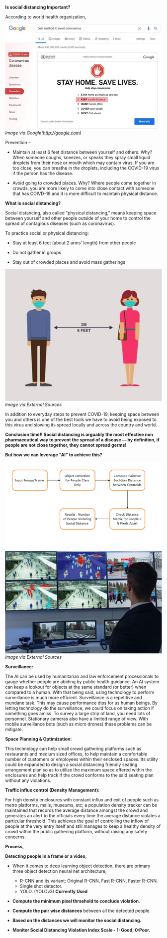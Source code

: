 **Is social distancing Important?**

According to world health organization,

![](/static/who_sd.jpg)
*Image via Google(http://google.com)*

Prevention –

- Maintain at least 6 feet distance between yourself and others. Why? When someone coughs, sneezes, or speaks they spray small liquid droplets from their nose or mouth which may contain virus. If you are too close, you can breathe in the droplets, including the COVID-19 virus if the person has the disease.

- Avoid going to crowded places. Why? Where people come together in crowds, you are more likely to come into close contact with someone that has COIVD-19 and it is more difficult to maintain physical distance.

**What is social distancing?**

Social distancing, also called &quot;physical distancing,&quot; means keeping space between yourself and other people outside of your home to control the spread of contagious diseases (such as coronavirus).

To practice social or physical distancing:

- Stay at least 6 feet (about 2 arms&#39; length) from other people

- Do not gather in groups
- Stay out of crowded places and avoid mass gatherings



![](pic2.jpg)
*Image via External Sources*

In addition to everyday steps to prevent COVID-19, keeping space between you and others is one of the best tools we have to avoid being exposed to this virus and slowing its spread locally and across the country and world.

**Conclusion time!! Social distancing is arguably the most effective non pharmaceutical way to prevent the spread of a disease — by definition, if people are not close together, they cannot spread germs!**

**But how we can leverage &quot;AI&quot; to achieve this?**

![](sd_flow.PNG)

![](sur.jpg)
*Image via External Sources*

**Surveillance:**

The AI can be used by humanitarian and law enforcement processionals to gauge whether people are abiding by public health guidance. An AI system can keep a lookout for objects at the same standard (or better) when compared to a human. With that being said, using technology to perform surveillance is much more efficient. Surveillance is a repetitive and mundane task. This may cause performance dips for us human beings. By letting technology do the surveillance, we could focus on taking action if something goes amiss. To survey a large strip of land, you need lots of personnel. Stationary cameras also have a limited range of view. With mobile surveillance bots (such as micro drones) these problems can be mitigate.

**Space Planning &amp; Optimization:**

This technology can help small crowd gathering platforms such as restaurants and medium sized offices, to help maintain a comfortable number of customers or employees within their enclosed spaces. Its utility could be expanded to design a social distancing friendly seating arrangement plan so as to utilize the maximum space offered within the enclosures and help track if the crowd conforms to the said seating plan without any violations.

**Traffic influx control  (Density Management):**

For high density enclosures with constant influx and exit of people such as metro platforms, malls, museums, etc; a population density tracker can be maintained that records the average distance amongst the crowd and generates an alert to the officials every time the average distance violates a particular threshold. This achieves the goal of controlling the inflow of people at the very entry itself and still manages to keep a healthy density of crowd within the public gathering platform, without raising any safety concerns.

**Process,**

**Detecting people in a frame or a video,**

- When it comes to deep learning object detection, there are primary three object detection neural net architecture,
  - R-CNN and its variant;  Original R-CNN, Fast R-CNN, Faster R-CNN.
  - Single shot detector.
  - YOLO. (YOLOv3) **Currently Used**

- **Compute the minimum pixel thrsehold to conclude violation**.  

- **Compute the pair wise distances** between all the detected people.

- **Based on the distances we will monitor the social distancing.**

- **Monitor Social Distancing Violation Index Scale - 1: Good; 0:Poor.**
